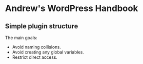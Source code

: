 # Andrew's WordPress Handbook
## Simple plugin structure

The main goals:
- Avoid naming collisions.
- Avoid creating any global variables.
- Restrict direct access.
